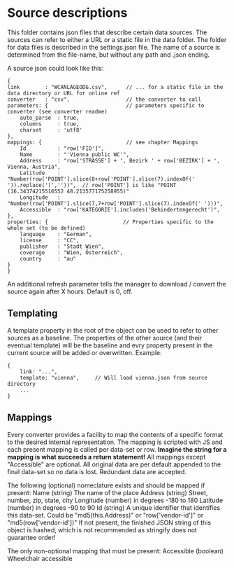 # Source descriptions

This folder contains json files that describe certain data sources. The sources can refer to either a URL or a static file in the data folder.
The folder for data files is described in the settings.json file. The name of a source is determined from the file-name, but without any path and .json ending.

A source json could look like this:
```
{
link        : "WCANLAGEODG.csv",      // ... for a static file in the data directory or URL for online ref    
converter   : "csv",                  // the converter to call
parameters: {                         // parameters specific to converter (see converter readme)
    auto_parse  : true,
    columns     : true,
    charset     : 'utf8'
},
mappings: {                           // see chapter Mappings
    Id          : "row['FID']",
    Name        : "'Vienna public WC'",
    Address     : "row['STRASSE'] + ', Bezirk ' + row['BEZIRK'] + ', Vienna, Austria",
    Latitude    : "Number(row['POINT'].slice(8+row['POINT'].slice(7).indexOf(' ')).replace(')',''))",  // row['POINT'] is like "POINT (16.34374215516552 48.213577175258955)"
    Longitude   : "Number(row['POINT'].slice(7,7+row['POINT'].slice(7).indexOf(' ')))",
    Accessible  : "row['KATEGORIE'].includes('Behindertengerecht')",
},
properties: {                        // Properties specific to the whole set (to be defined)
    language    : "German",
    license     : "CC",
    publisher   : "Stadt Wien",
    coverage    : "Wien, Österreich",
    country     : "au"
}
}
```

An additional refresh parameter tells the manager to download / convert the source again after X hours. Default is 0, off.

## Templating
A template property in the root of the object can be used to refer to other sources as a baseline. The properties of the other source (and their eventual template) 
will be the baseline and evry property present in the current source will be added or overwritten. Example:
```
{
    link: "...",
    template: "vienna",     // Will load vienna.json from source directory 
    ...
}
```

## Mappings
Every converter provides a facility to map the contents of a specific format to the desired internal representation. 
The mapping is scripted with JS and each present mapping is called per data-set or row. **Imagine the string for a mapping is what succeeds a return statement!** 
All mappings except "Accessible" are optional. All original data are per default appended to the final data-set so no data is lost. Redundant data are accepted.

The following (optional) nomeclature exists and should be mapped if present:
Name        (string) The name of the place
Address     (string) Street, number, zip, state, city
Longitude   (number) in degrees -180 to 180
Latitude    (number) in degrees -90 to 90
Id          (string) A unique identifier that identifies this data-set. Could be "md5(this.Address)" or "row['vendor-id']" or "md5(row['vendor-id'])" 
                     If not present, the finished JSON string of this object is hashed, which is not recommended as stringify does not guarantee order!

The only non-optional mapping that must be present:
Accessible  (boolean) Wheelchair accessible

